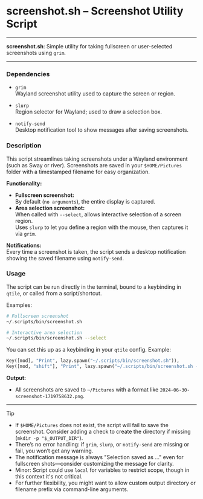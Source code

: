 # screenshot.sh – Screenshot Utility Script

---

**screenshot.sh**: Simple utility for taking fullscreen or user-selected screenshots using `grim`.

---

### Dependencies

- `grim`  
  Wayland screenshot utility used to capture the screen or region.

- `slurp`  
  Region selector for Wayland; used to draw a selection box.

- `notify-send`  
  Desktop notification tool to show messages after saving screenshots.

### Description

This script streamlines taking screenshots under a Wayland environment (such as Sway or river). Screenshots are saved in your `$HOME/Pictures` folder with a timestamped filename for easy organization.

**Functionality:**
- **Fullscreen screenshot:**  
  By default (`no arguments`), the entire display is captured.
- **Area selection screenshot:**  
  When called with `--select`, allows interactive selection of a screen region.  
  Uses `slurp` to let you define a region with the mouse, then captures it via `grim`.

**Notifications:**  
Every time a screenshot is taken, the script sends a desktop notification showing the saved filename using `notify-send`.

### Usage

The script can be run directly in the terminal, bound to a keybinding in `qtile`, or called from a script/shortcut.

Examples:

```sh
# Fullscreen screenshot
~/.scripts/bin/screenshot.sh

# Interactive area selection
~/.scripts/bin/screenshot.sh --select
```

You can set this up as a keybinding in your `qtile` config. Example:

```python
Key([mod], "Print", lazy.spawn("~/.scripts/bin/screenshot.sh")),
Key([mod, "shift"], "Print", lazy.spawn("~/.scripts/bin/screenshot.sh --select")),
```

**Output:**  
- All screenshots are saved to `~/Pictures` with a format like `2024-06-30-screenshot-1719758632.png`.

---

> [!TIP]
>
> - If `$HOME/Pictures` does not exist, the script will fail to save the screenshot. Consider adding a check to create the directory if missing (`mkdir -p "$_OUTPUT_DIR"`).
> - There’s no error handling: if `grim`, `slurp`, or `notify-send` are missing or fail, you won’t get any warning.
> - The notification message is always "Selection saved as ..." even for fullscreen shots—consider customizing the message for clarity.
> - Minor: Script could use `local` for variables to restrict scope, though in this context it's not critical.
> - For further flexibility, you might want to allow custom output directory or filename prefix via command-line arguments.